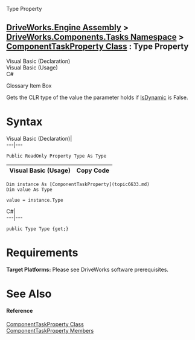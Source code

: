 Type Property   
  
[DriveWorks.Engine Assembly](topic2156.md) > [DriveWorks.Components.Tasks Namespace](topic6391.md) > [ComponentTaskProperty Class](topic6633.md) : Type Property  
---  
  
Visual Basic (Declaration)    
Visual Basic (Usage)    
C# 

Glossary Item Box

Gets the CLR type of the value the parameter holds if [IsDynamic](topic6643.md) is False. 

# Syntax

Visual Basic (Declaration)|   
---|---  
      
    
    Public ReadOnly Property Type As Type  
  
Visual Basic (Usage)| Copy Code  
---|---  
      
    
    Dim instance As [ComponentTaskProperty](topic6633.md)
    Dim value As Type
     
    value = instance.Type  
  
C#|   
---|---  
      
    
    public Type Type {get;}  
  
# Requirements

**Target Platforms:** Please see DriveWorks software prerequisites.

# See Also

#### Reference

[ComponentTaskProperty Class](topic6633.md)   
[ComponentTaskProperty Members](topic6634.md)


